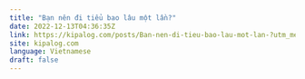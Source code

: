 ```yaml
---
title: "Bạn nên đi tiểu bao lâu một lần?"
date: 2022-12-13T04:36:35Z
link: https://kipalog.com/posts/Ban-nen-di-tieu-bao-lau-mot-lan-?utm_medium=RSS&utm_source=news.12bit.vn
site: kipalog.com
language: Vietnamese
draft: false
---
```

